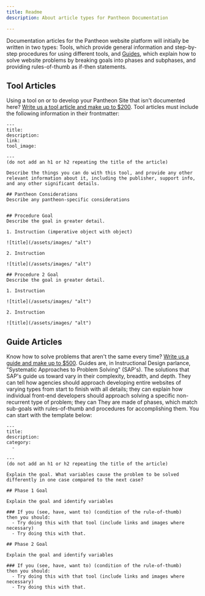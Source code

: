 ```yaml
---
title: Readme
description: About article types for Pantheon Documentation

---
```


Documentation articles for the Pantheon website platform will initially be written in two types: Tools, which provide general information and step-by-step procedures for using different tools, and [Guides](./readme#GuideArticles), which explain how to solve website problems by breaking goals into phases and subphases, and providing rules-of-thumb as if-then statements.

## Tool Articles

Using a tool on or to develop your Pantheon Site that isn't documented here? [Write us a tool article and make up to $200](/article-bounty).  Tool articles must include the following information in their frontmatter:

    ---
    title:
    description:
    link:
    tool_image:

    ---
    (do not add an h1 or h2 repeating the title of the article)

    Describe the things you can do with this tool, and provide any other relevant information about it, including the publisher, support info, and any other significant details.

    ## Pantheon Considerations
    Describe any pantheon-specific considerations


    ## Procedure Goal
    Describe the goal in greater detail.

    1. Instruction (imperative object with object)

    ![title](/assets/images/ "alt")

    2. Instruction

    ![title](/assets/images/ "alt")

    ## Procedure 2 Goal
    Describe the goal in greater detail.

    1. Instruction

    ![title](/assets/images/ "alt")

    2. Instruction

    ![title](/assets/images/ "alt")

## Guide Articles

Know how to solve problems that aren't the same every time? [Write us a guide and make up to $500](/article-bounty). Guides are, in Instructional Design parlance, "Systematic Approaches to Problem Solving" (SAP's). The solutions that SAP's guide us toward vary in their complexity, breadth, and depth. They can tell how agencies should approach developing  entire websites of varying types from start to finish with all details; they can explain how individual front-end developers should approach solving a specific non-recurrent type of problem; they can  They are made of phases, which match sub-goals with rules-of-thumb and procedures for accomplishing them. You can start with the template below:

    ---
    title:
    description:
    category:
      -

    ---
    (do not add an h1 or h2 repeating the title of the article)

    Explain the goal. What variables cause the problem to be solved differently in one case compared to the next case?  

    ## Phase 1 Goal

    Explain the goal and identify variables

    ### If you (see, have, want to) (condition of the rule-of-thumb)
    then you should:
      - Try doing this with that tool (include links and images where necessary)
      - Try doing this with that.

    ## Phase 2 Goal

    Explain the goal and identify variables

    ### If you (see, have, want to) (condition of the rule-of-thumb)
    then you should:
      - Try doing this with that tool (include links and images where necessary)
      - Try doing this with that.
